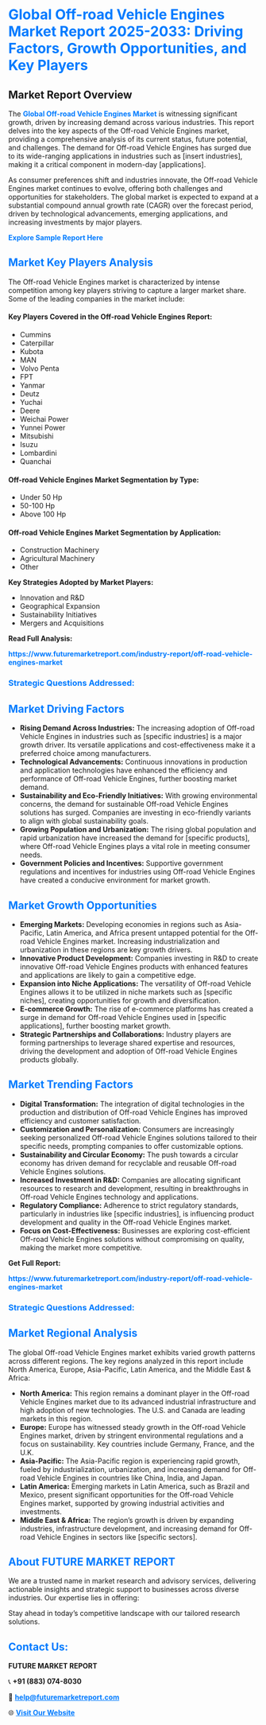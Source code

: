<h1 style="color: #007BFF;">Global Off-road Vehicle Engines Market Report 2025-2033: Driving Factors, Growth Opportunities, and Key Players</h1>

<section id="overview">
<h2>Market Report Overview</h2>
<p>The <a href="https://www.futuremarketreport.com/industry-report/off-road-vehicle-engines-market" style="color: #007BFF; text-decoration: none;"><strong>Global Off-road Vehicle Engines Market</strong></a> is witnessing significant growth, driven by increasing demand across various industries. This report delves into the key aspects of the Off-road Vehicle Engines market, providing a comprehensive analysis of its current status, future potential, and challenges. The demand for Off-road Vehicle Engines has surged due to its wide-ranging applications in industries such as [insert industries], making it a critical component in modern-day [applications].</p>
<p>As consumer preferences shift and industries innovate, the Off-road Vehicle Engines market continues to evolve, offering both challenges and opportunities for stakeholders. The global market is expected to expand at a substantial compound annual growth rate (CAGR) over the forecast period, driven by technological advancements, emerging applications, and increasing investments by major players.</p>
</section>

<section id="overview">
<p><a href="https://www.futuremarketreport.com/request-sample/reportId=37068" style="color: #007BFF; text-decoration: none;"><strong>Explore Sample Report Here</strong></a></p>
</section>

<section id="key-players">
<h2 style="color: #007BFF;">Market Key Players Analysis</h2>
<p>The Off-road Vehicle Engines market is characterized by intense competition among key players striving to capture a larger market share. Some of the leading companies in the market include:</p>
<h4>Key Players Covered in the Off-road Vehicle Engines Report:</h4>
<ul><li>Cummins</li><li>Caterpillar</li><li>Kubota</li><li>MAN</li><li>Volvo Penta</li><li>FPT</li><li>Yanmar</li><li>Deutz</li><li>Yuchai</li><li>Deere</li><li>Weichai Power</li><li>Yunnei Power</li><li>Mitsubishi</li><li>Isuzu</li><li>Lombardini</li><li>Quanchai</li></ul>
<h4>Off-road Vehicle Engines Market Segmentation by Type:</h4>
<ul><li>Under 50 Hp</li><li>50-100 Hp</li><li>Above 100 Hp</li></ul>

<h4>Off-road Vehicle Engines Market Segmentation by Application:</h4>
<ul><li>Construction Machinery</li><li>Agricultural Machinery</li><li>Other</li></ul>
<p><strong>Key Strategies Adopted by Market Players:</strong></p>
<ul>
<li>Innovation and R&D</li>
<li>Geographical Expansion</li>
<li>Sustainability Initiatives</li>
<li>Mergers and Acquisitions</li>
</ul>
</section>

<section>
<p><strong>Read Full Analysis: </strong></p><a href="https://www.futuremarketreport.com/industry-report/off-road-vehicle-engines-market" style="color: #007BFF; text-decoration: none;"><strong>https://www.futuremarketreport.com/industry-report/off-road-vehicle-engines-market</strong></a>
<h3 style="color: #007BFF;">Strategic Questions Addressed:</h3>
</section>

<section id="driving-factors">
<h2 style="color: #007BFF;">Market Driving Factors</h2>
<ul>
<li><strong>Rising Demand Across Industries:</strong> The increasing adoption of Off-road Vehicle Engines in industries such as [specific industries] is a major growth driver. Its versatile applications and cost-effectiveness make it a preferred choice among manufacturers.</li>
<li><strong>Technological Advancements:</strong> Continuous innovations in production and application technologies have enhanced the efficiency and performance of Off-road Vehicle Engines, further boosting market demand.</li>
<li><strong>Sustainability and Eco-Friendly Initiatives:</strong> With growing environmental concerns, the demand for sustainable Off-road Vehicle Engines solutions has surged. Companies are investing in eco-friendly variants to align with global sustainability goals.</li>
<li><strong>Growing Population and Urbanization:</strong> The rising global population and rapid urbanization have increased the demand for [specific products], where Off-road Vehicle Engines plays a vital role in meeting consumer needs.</li>
<li><strong>Government Policies and Incentives:</strong> Supportive government regulations and incentives for industries using Off-road Vehicle Engines have created a conducive environment for market growth.</li>
</ul>
</section>

<section id="growth-opportunities">
<h2 style="color: #007BFF;">Market Growth Opportunities</h2>
<ul>
<li><strong>Emerging Markets:</strong> Developing economies in regions such as Asia-Pacific, Latin America, and Africa present untapped potential for the Off-road Vehicle Engines market. Increasing industrialization and urbanization in these regions are key growth drivers.</li>
<li><strong>Innovative Product Development:</strong> Companies investing in R&D to create innovative Off-road Vehicle Engines products with enhanced features and applications are likely to gain a competitive edge.</li>
<li><strong>Expansion into Niche Applications:</strong> The versatility of Off-road Vehicle Engines allows it to be utilized in niche markets such as [specific niches], creating opportunities for growth and diversification.</li>
<li><strong>E-commerce Growth:</strong> The rise of e-commerce platforms has created a surge in demand for Off-road Vehicle Engines used in [specific applications], further boosting market growth.</li>
<li><strong>Strategic Partnerships and Collaborations:</strong> Industry players are forming partnerships to leverage shared expertise and resources, driving the development and adoption of Off-road Vehicle Engines products globally.</li>
</ul>
</section>

<section id="trending-factors">
<h2 style="color: #007BFF;">Market Trending Factors</h2>
<ul>
<li><strong>Digital Transformation:</strong> The integration of digital technologies in the production and distribution of Off-road Vehicle Engines has improved efficiency and customer satisfaction.</li>
<li><strong>Customization and Personalization:</strong> Consumers are increasingly seeking personalized Off-road Vehicle Engines solutions tailored to their specific needs, prompting companies to offer customizable options.</li>
<li><strong>Sustainability and Circular Economy:</strong> The push towards a circular economy has driven demand for recyclable and reusable Off-road Vehicle Engines solutions.</li>
<li><strong>Increased Investment in R&D:</strong> Companies are allocating significant resources to research and development, resulting in breakthroughs in Off-road Vehicle Engines technology and applications.</li>
<li><strong>Regulatory Compliance:</strong> Adherence to strict regulatory standards, particularly in industries like [specific industries], is influencing product development and quality in the Off-road Vehicle Engines market.</li>
<li><strong>Focus on Cost-Effectiveness:</strong> Businesses are exploring cost-efficient Off-road Vehicle Engines solutions without compromising on quality, making the market more competitive.</li>
</ul>
</section>

<section>
<p><strong>Get Full Report: </strong></p><a href="https://www.futuremarketreport.com/industry-report/off-road-vehicle-engines-market" style="color: #007BFF; text-decoration: none;"><strong>https://www.futuremarketreport.com/industry-report/off-road-vehicle-engines-market</strong></a>
<h3 style="color: #007BFF;">Strategic Questions Addressed:</h3>
</section>


<section id="regional-analysis">
<h2 style="color: #007BFF;">Market Regional Analysis</h2>
<p>The global Off-road Vehicle Engines market exhibits varied growth patterns across different regions. The key regions analyzed in this report include North America, Europe, Asia-Pacific, Latin America, and the Middle East & Africa:</p>
<ul>
<li><strong>North America:</strong> This region remains a dominant player in the Off-road Vehicle Engines market due to its advanced industrial infrastructure and high adoption of new technologies. The U.S. and Canada are leading markets in this region.</li>
<li><strong>Europe:</strong> Europe has witnessed steady growth in the Off-road Vehicle Engines market, driven by stringent environmental regulations and a focus on sustainability. Key countries include Germany, France, and the U.K.</li>
<li><strong>Asia-Pacific:</strong> The Asia-Pacific region is experiencing rapid growth, fueled by industrialization, urbanization, and increasing demand for Off-road Vehicle Engines in countries like China, India, and Japan.</li>
<li><strong>Latin America:</strong> Emerging markets in Latin America, such as Brazil and Mexico, present significant opportunities for the Off-road Vehicle Engines market, supported by growing industrial activities and investments.</li>
<li><strong>Middle East & Africa:</strong> The region’s growth is driven by expanding industries, infrastructure development, and increasing demand for Off-road Vehicle Engines in sectors like [specific sectors].</li>
</ul>
</section>

<footer>
<h2 style="color: #007BFF;">About FUTURE MARKET REPORT</h2>
<p>We are a trusted name in market research and advisory services, delivering actionable insights and strategic support to businesses across diverse industries. Our expertise lies in offering:</p>

<p>Stay ahead in today’s competitive landscape with our tailored research solutions.</p>

<h2 style="color: #007BFF;">Contact Us:</h2>
<p><strong>FUTURE MARKET REPORT</strong></p>
<p>📞 <strong>+91 (883) 074-8030</strong></p>
<p>📧 <strong><a href="mailto:help@futuremarketreport.com" style="color: #007BFF;">help@futuremarketreport.com</a></strong></p>
<p>🌐 <strong><a href="https://www.futuremarketreport.com/" style="color: #007BFF;">Visit Our Website</a></strong></p>
</footer>